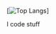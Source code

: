[![Top Langs](https://github-readme-stats.vercel.app/api/top-langs/?username=Nonook-3352&layout=donut)]


I code stuff
